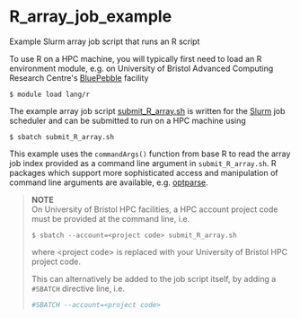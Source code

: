 # R_array_job_example
Example Slurm array job script that runs an R script

To use R on a HPC machine, you will typically first need to load an R environment module, e.g. on University of Bristol Advanced Computing Research Centre's [BluePebble](https://www.bristol.ac.uk/acrc/high-performance-computing/) facility

```console
$ module load lang/r
```

The example array job script [submit_R_array.sh](./submit_R_array.sh) is written for the [Slurm](https://slurm.schedmd.com/overview.html) job scheduler and can be submitted to run on a HPC machine using

```console
$ sbatch submit_R_array.sh
```

This example uses the `commandArgs()` function from base R to read the array job index provided as a command line argument in `submit_R_array.sh`.
R packages which support more sophisticated access and manipulation of command line arguments are available, e.g. [optparse](https://cran.r-project.org/package=optparse).

> **NOTE**  
> On University of Bristol HPC facilities, a HPC account project code must be provided at the command line, i.e.
>
> ```console
> $ sbatch --account=<project code> submit_R_array.sh
> ```
>
> where \<project code\> is replaced with your University of Bristol HPC project code. 
>
> This can alternatively be added to the job script itself, by adding a `#SBATCH` directive line, i.e.
>
> ```bash
> #SBATCH --account=<project code>
> ```

